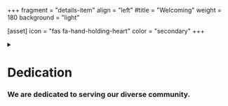 +++
fragment = "details-item"
align = "left"
#title = "Welcoming"
weight = 180
background = "light"

[asset]
  icon = "fas fa-hand-holding-heart"
  color = "secondary"
+++

<details>
<summary>

# Dedication
### We are dedicated to serving our diverse community.

</summary>

***

We are committed to the education of adults, families and children. We strive to invite and greet everyone with care and open-mindedness. Through our services and programs, we pride ourselves on creating positive, safe, and inclusive experiences where adults and families can gain the confidence needed to improve their literacy and better their lives.

</details>